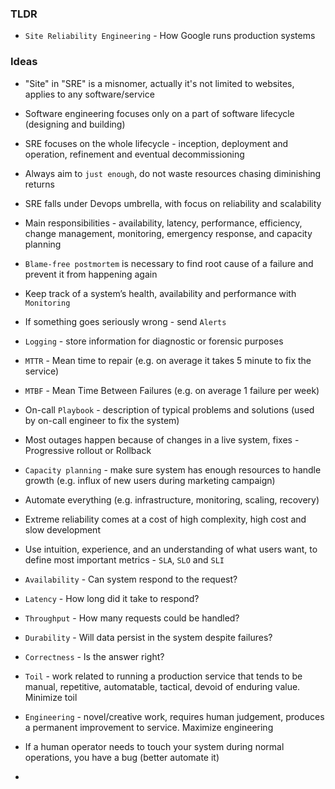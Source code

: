 ### TLDR
* `Site Reliability Engineering` - How Google runs production systems

### Ideas
* "Site" in "SRE" is a misnomer, actually it's not limited to websites, applies to any software/service 
* Software engineering focuses only on a part of software lifecycle (designing and building)
* SRE focuses on the whole lifecycle - inception, deployment and operation, refinement and eventual decommissioning
* Always aim to `just enough`, do not waste resources chasing diminishing returns
* SRE falls under Devops umbrella, with focus on reliability and scalability
* Main responsibilities - availability, latency, performance, efficiency, change management, monitoring, emergency response, and capacity planning
* `Blame-free postmortem` is necessary to find root cause of a failure and prevent it from happening again
* Keep track of a system’s health, availability and performance with `Monitoring`
* If something goes seriously wrong - send `Alerts`
* `Logging` - store information for diagnostic or forensic purposes
* `MTTR` - Mean time to repair (e.g. on average it takes 5 minute to fix the service)
* `MTBF` - Mean Time Between Failures (e.g. on average 1 failure per week)
* On-call `Playbook` - description of typical problems and solutions (used by on-call engineer to fix the system)
* Most outages happen because of changes in a live system, fixes - Progressive rollout or Rollback
* `Capacity planning` - make sure system has enough resources to handle growth (e.g. influx of new users during marketing campaign)
* Automate everything (e.g. infrastructure, monitoring, scaling, recovery)
* Extreme reliability comes at a cost of high complexity, high cost and slow development

* Use intuition, experience, and an understanding of what users want, to define most important metrics - `SLA`, `SLO` and `SLI`
* `Availability` - Can system respond to the request?
* `Latency` - How long did it take to respond?
* `Throughput` - How many requests could be handled?
* `Durability` - Will data persist in the system despite failures? 
* `Correctness` - Is the answer right?

* `Toil` - work related to running a production service that tends to be manual, repetitive, automatable, tactical, devoid of enduring value. Minimize toil
* `Engineering` - novel/creative work, requires human judgement, produces a permanent improvement to service. Maximize engineering
* If a human operator needs to touch your system during normal operations, you have a bug (better automate it)
* 